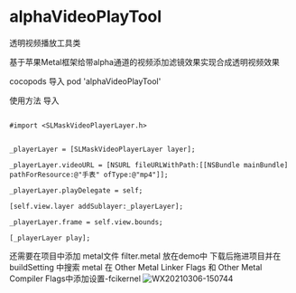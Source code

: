 # alphaVideoPlayTool


透明视频播放工具类

基于苹果Metal框架给带alpha通道的视频添加滤镜效果实现合成透明视频效果

cocopods 导入 pod 'alphaVideoPlayTool'




使用方法
导入 
```

#import <SLMaskVideoPlayerLayer.h>


_playerLayer = [SLMaskVideoPlayerLayer layer];

_playerLayer.videoURL = [NSURL fileURLWithPath:[[NSBundle mainBundle] pathForResource:@"手表" ofType:@"mp4"]];

_playerLayer.playDelegate = self;

[self.view.layer addSublayer:_playerLayer];

_playerLayer.frame = self.view.bounds;

[_playerLayer play];
 ```
还需要在项目中添加 metal文件 filter.metal 放在demo中 
下载后拖进项目并在buildSetting 中搜索 metal 
在 Other Metal Linker Flags 和 Other Metal Compiler Flags中添加设置-fcikernel
![WX20210306-150744](https://user-images.githubusercontent.com/16642672/110198581-86fb3d00-7e8e-11eb-93c2-e43598c0db19.png)
